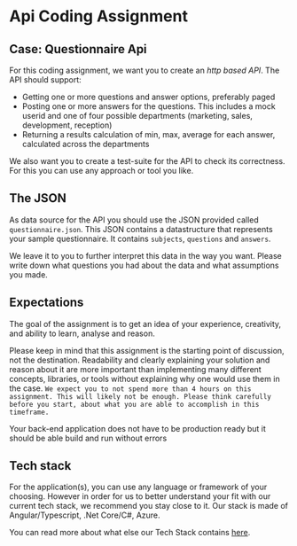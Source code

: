 # Api Coding Assignment

## Case: Questionnaire Api

For this coding assignment, we want you to create an _http based API_.
The API should support:
- Getting one or more questions and answer options, preferably paged 
- Posting one or more answers for the questions. This includes a mock userid and one of four possible departments (marketing, sales, development, reception)
- Returning a results calculation of min, max, average for each answer, calculated across the departments

We also want you to create a test-suite for the API to check its correctness. For this you can use any approach or tool you like.

## The JSON

As data source for the API you should use the JSON provided called `questionnaire.json`. This JSON contains a datastructure that represents your sample questionnaire. It contains `subjects`, `questions` and `answers`.

We leave it to you to further interpret this data in the way you want. Please write down what questions you had about the data and what assumptions you made.

## Expectations

The goal of the assignment is to get an idea of your experience, creativity, and ability to learn, analyse and reason. 

Please keep in mind that this assignment is the starting point of discussion, not the destination. Readability and clearly explaining your solution and reason about it are more important than implementing many different concepts, libraries, or tools without explaining why one would use them in the case. 
`We expect you to not spend more than 4 hours on this assignment. This will likely not be enough. Please think carefully before you start, about what you are able to accomplish in this timeframe.`

Your back-end application does not have to be production ready but it should be able build and run without errors


## Tech stack
For the application(s), you can use any language or framework of your choosing. However in order for us to better understand your fit with our current tech stack, we recommend you stay close to it. Our stack is made of Angular/Typescript, .Net Core/C#, Azure.

You can read more about what else our Tech Stack contains [here](https://tech.effectory.com/#what-are-we-working-on).
